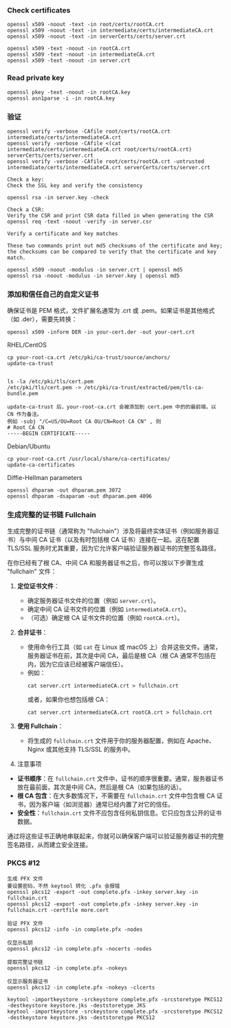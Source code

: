 ### Check certificates
```
openssl x509 -noout -text -in root/certs/rootCA.crt
openssl x509 -noout -text -in intermediate/certs/intermediateCA.crt
openssl x509 -noout -text -in serverCerts/certs/server.crt

openssl x509 -text -noout -in rootCA.crt
openssl x509 -text -noout -in intermediateCA.crt
openssl x509 -text -noout -in server.crt
```
### Read private key
```
openssl pkey -text -noout -in rootCA.key
openssl asn1parse -i -in rootCA.key
```
### 验证
```
openssl verify -verbose -CAfile root/certs/rootCA.crt intermediate/certs/intermediateCA.crt
openssl verify -verbose -CAfile <(cat intermediate/certs/intermediateCA.crt root/certs/rootCA.crt) serverCerts/certs/server.crt
openssl verify -verbose -CAfile root/certs/rootCA.crt -untrusted intermediate/certs/intermediateCA.crt serverCerts/certs/server.crt

Check a key:
Check the SSL key and verify the consistency

openssl rsa -in server.key -check

Check a CSR:
Verify the CSR and print CSR data filled in when generating the CSR
openssl req -text -noout -verify -in server.csr

Verify a certificate and key matches

These two commands print out md5 checksums of the certificate and key; the checksums can be compared to verify that the certificate and key match.

openssl x509 -noout -modulus -in server.crt | openssl md5
openssl rsa -noout -modulus -in server.key | openssl md5

```


### 添加和信任自己的自定义证书
确保证书是 PEM 格式，文件扩展名通常为 .crt 或 .pem。如果证书是其他格式（如 .der），需要先转换：
```
openssl x509 -inform DER -in your-cert.der -out your-cert.crt
```

RHEL/CentOS
```
cp your-root-ca.crt /etc/pki/ca-trust/source/anchors/
update-ca-trust


ls -la /etc/pki/tls/cert.pem
/etc/pki/tls/cert.pem -> /etc/pki/ca-trust/extracted/pem/tls-ca-bundle.pem

update-ca-trust 后，your-root-ca.crt 会被添加到 cert.pem 中的的最前端，以 CN 作为备注。
例如 -subj "/C=US/OU=Root CA OU/CN=Root CA CN" , 则
# Root CA CN
-----BEGIN CERTIFICATE-----
```

Debian/Ubuntu
```
cp your-root-ca.crt /usr/local/share/ca-certificates/
update-ca-certificates
```

Diffie-Hellman parameters
```
openssl dhparam -out dhparam.pem 3072
openssl dhparam -dsaparam -out dhparam.pem 4096
```

### 生成完整的证书链 Fullchain
生成完整的证书链（通常称为 "fullchain"）涉及将最终实体证书（例如服务器证书）与中间 CA 证书（以及有时包括根 CA 证书）连接在一起。这在配置 TLS/SSL 服务时尤其重要，因为它允许客户端验证服务器证书的完整签名路径。

在你已经有了根 CA、中间 CA 和服务器证书之后，你可以按以下步骤生成 "fullchain" 文件：

1. **定位证书文件**：
   - 确定服务器证书文件的位置（例如 `server.crt`）。
   - 确定中间 CA 证书文件的位置（例如 `intermediateCA.crt`）。
   - （可选）确定根 CA 证书文件的位置（例如 `rootCA.crt`）。

2. **合并证书**：
   - 使用命令行工具（如 `cat` 在 Linux 或 macOS 上）合并这些文件。通常，服务器证书在前，其次是中间 CA，最后是根 CA（根 CA 通常不包括在内，因为它应该已经被客户端信任）。
   - 例如：
     ```
     cat server.crt intermediateCA.crt > fullchain.crt
     ```
     或者，如果你也想包括根 CA：
     ```
     cat server.crt intermediateCA.crt rootCA.crt > fullchain.crt
     ```

3. **使用 Fullchain**：
   - 将生成的 `fullchain.crt` 文件用于你的服务器配置，例如在 Apache、Nginx 或其他支持 TLS/SSL 的服务中。

4. 注意事项

- **证书顺序**：在 `fullchain.crt` 文件中，证书的顺序很重要。通常，服务器证书放在最前面，其次是中间 CA，然后是根 CA（如果包括的话）。
- **根 CA 包含**：在大多数情况下，不需要在 `fullchain.crt` 文件中包含根 CA 证书，因为客户端（如浏览器）通常已经内置了对它的信任。
- **安全性**：`fullchain.crt` 文件不应包含任何私钥信息。它只应包含公开的证书数据。

通过将这些证书正确地串联起来，你就可以确保客户端可以验证服务器证书的完整签名路径，从而建立安全连接。

### PKCS #12
```
生成 PFX 文件
要设置密码，不然 keytool 转化 .pfx 会报错
openssl pkcs12 -export -out complete.pfx -inkey server.key -in fullchain.crt
openssl pkcs12 -export -out complete.pfx -inkey server.key -in fullchain.crt -certfile more.cert

验证 PFX 文件
openssl pkcs12 -info -in complete.pfx -nodes

仅显示私钥
openssl pkcs12 -in complete.pfx -nocerts -nodes

提取完整证书链
openssl pkcs12 -in complete.pfx -nokeys

仅显示服务器证书
openssl pkcs12 -in complete.pfx -nokeys -clcerts

keytool -importkeystore -srckeystore complete.pfx -srcstoretype PKCS12 -destkeystore keystore.jks -deststoretype JKS
keytool -importkeystore -srckeystore complete.pfx -srcstoretype PKCS12 -destkeystore keystore.jks -deststoretype PKCS12

```

